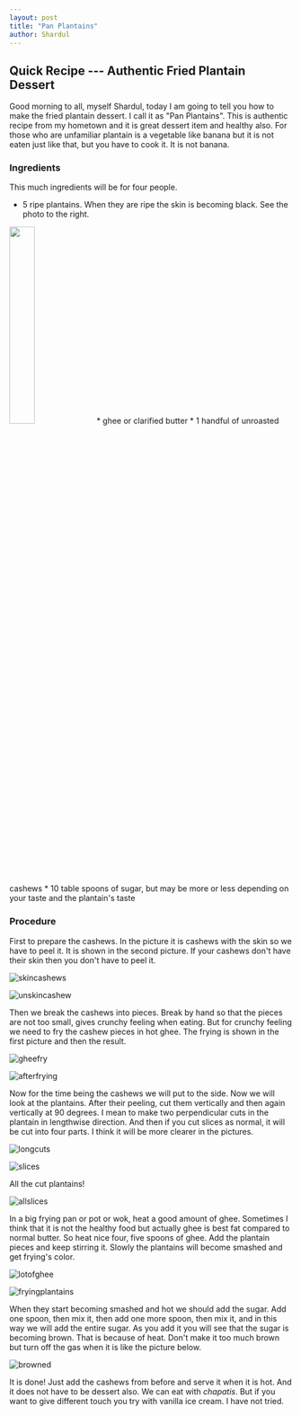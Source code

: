 ```yaml
---
layout: post
title: "Pan Plantains"
author: Shardul
---
```


## Quick Recipe --- Authentic Fried Plantain Dessert

Good morning to all, myself Shardul, today I am going to tell you how to make
the fried plantain dessert. I call it as "Pan Plantains". This is authentic
recipe from my hometown and it is great dessert item and healthy also. For those
who are unfamiliar plantain is a vegetable like banana but it is not eaten just
like that, but you have to cook it. It is not banana.

### Ingredients

This much ingredients will be for four people.
 * 5 ripe plantains. When they are ripe the skin is becoming black. See the
photo to the right.
<img class="right-inset" src="https://i.imgur.com/vdZk8vDm.jpg" style="width: 30%;"/>
 * ghee or clarified butter
 * 1 handful of unroasted cashews
 * 10 table spoons of sugar, but may be more or less depending on your taste and the plantain's taste

### Procedure

First to prepare the cashews. In the picture it is cashews with the skin so we
have to peel it. It is shown in the second picture. If your cashews don't have
their skin then you don't have to peel it.

![skincashews][1]

![unskincashew][2]

Then we break the cashews into pieces. Break by hand so that the pieces are not
too small, gives crunchy feeling when eating. But for crunchy feeling we need to
fry the cashew pieces in hot ghee. The frying is shown in the first picture and
then the result.

![gheefry][3]

![afterfrying][4]

Now for the time being the cashews we will put to the side. Now we will look at
the plantains. After their peeling, cut them vertically and then again
vertically at 90 degrees. I mean to make two perpendicular cuts in the plantain
in lengthwise direction. And then if you cut slices as normal, it will be cut
into four parts. I think it will be more clearer in the pictures.

![longcuts][5]

![slices][6]

All the cut plantains!

![allslices][7]

In a big frying pan or pot or wok, heat a good amount of ghee. Sometimes I think
that it is not the healthy food but actually ghee is best fat compared to normal
butter. So heat nice four, five spoons of ghee. Add the plantain pieces and keep
stirring it. Slowly the plantains will become smashed and get frying's color.

![lotofghee][8]

![fryingplantains][9]

When they start becoming smashed and hot we should add the sugar. Add one spoon,
then mix it, then add one more spoon, then mix it, and in this way we will add
the entire sugar. As you add it you will see that the sugar is becoming brown.
That is because of heat. Don't make it too much brown but turn off the gas when
it is like the picture below.

![browned][10]

It is done! Just add the cashews from before and serve it when it is hot. And it
does not have to be dessert also. We can eat with _chapatis_. But if you want to
give different touch you try with vanilla ice cream. I have not tried.


  [1]: https://i.imgur.com/v3ZzzOSm.jpg
  [2]: https://i.imgur.com/kW20oy3m.jpg
  [3]: https://i.imgur.com/JdWhde6m.jpg
  [4]: https://i.imgur.com/xw0zV1Mm.jpg
  [5]: https://i.imgur.com/aPeBBfum.jpg
  [6]: https://i.imgur.com/xC1ZWMPm.jpg
  [7]: https://i.imgur.com/cHVpgq1m.jpg
  [8]: https://i.imgur.com/wLFZt1Wm.jpg
  [9]: https://i.imgur.com/pYgOkRSm.jpg
  [10]: https://i.imgur.com/eEmcnwPl.jpg
